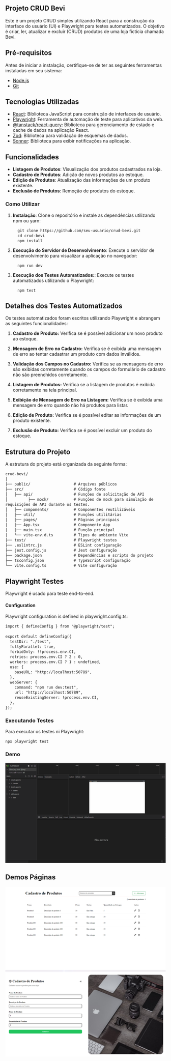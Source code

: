 ## Projeto CRUD Bevi

Este é um projeto CRUD simples utilizando React para a construção da interface do usuário (UI) e Playwright para testes automatizados. O objetivo é criar, ler, atualizar e excluir (CRUD) produtos de uma loja fictícia chamada Bevi.

## Pré-requisitos
Antes de iniciar a instalação, certifique-se de ter as seguintes ferramentas instaladas em seu sistema:

- <a target="_blank" href="https://nodejs.org/en">Node.js</a>
- <a target="_blank" href="https://www.git-scm.com/downloads">Git</a>

## Tecnologias Utilizadas

- <a target="_blank" href="https://react.dev">React</a>: Biblioteca JavaScript para construção de interfaces de usuário.
- <a target="_blank" href="https://playwright.dev">Playwright</a>: Ferramenta de automação de teste para aplicativos da web.
- <a target="_blank" href="https://tanstack.com">@tanstack/react-query</a>: Biblioteca para gerenciamento de estado e cache de dados na aplicação React.
- <a target="_blank" href="https://zod.dev">Zod</a>: Biblioteca para validação de esquemas de dados.
- <a target="_blank" href="https://sonner.emilkowal.ski">Sonner</a>: Biblioteca para exibir notificações na aplicação.

## Funcionalidades

- **Listagem de Produtos**: Visualização dos produtos cadastrados na loja.
- **Cadastro de Produtos**: Adição de novos produtos ao estoque.
- **Edição de Produtos**: Atualização das informações de um produto existente.
- **Exclusão de Produtos**: Remoção de produtos do estoque.

### Como Utilizar

1. **Instalação**: Clone o repositório e instale as dependências utilizando npm ou yarn:
    ```
      git clone https://github.com/seu-usuario/crud-bevi.git
      cd crud-bevi
      npm install
    ```

2. **Execução do Servidor de Desenvolvimento**: Execute o servidor de desenvolvimento para visualizar a aplicação no navegador:

    ```
      npm run dev
    ```

3. **Execução dos Testes Automatizados:**: Execute os testes automatizados utilizando o Playwright:

    ```
      npm test
    ```

## Detalhes dos Testes Automatizados
Os testes automatizados foram escritos utilizando Playwright e abrangem as seguintes funcionalidades:

1. **Cadastro de Produto:** Verifica se é possível adicionar um novo produto ao estoque.

2. **Mensagem de Erro no Cadastro:** Verifica se é exibida uma mensagem de erro ao tentar cadastrar um produto com dados inválidos.

3. **Validação dos Campos no Cadastro:** Verifica se as mensagens de erro são exibidas corretamente quando os campos do formulário de cadastro não são preenchidos corretamente.

4. **Listagem de Produtos:** Verifica se a listagem de produtos é exibida corretamente na tela principal.

5. **Exibição de Mensagem de Erro na Listagem:** Verifica se é exibida uma mensagem de erro quando não há produtos para listar.

6. **Edição de Produto:** Verifica se é possível editar as informações de um produto existente.

7. **Exclusão de Produto:** Verifica se é possível excluir um produto do estoque.

## Estrutura do Projeto
A estrutura do projeto está organizada da seguinte forma:
```
crud-bevi/
│
├── public/                   # Arquivos públicos
├── src/                      # Código fonte
│   ├── api/                  # Funções de solicitação de API
│         ├── mock/           # Funções de mock para simulação de requisições de API durante os testes.
│   ├── components/           # Componentes reutilizáveis
│   ├── util/                 # Funções utilitárias
│   ├── pages/                # Páginas principais
│   ├── App.tsx               # Componente App
│   ├── main.tsx              # Função principal
│   └── vite-env.d.ts         # Tipos de ambiente Vite
├── test/                     # Playwright testes
├── .eslintrc.js              # ESLint configuração
├── jest.config.js            # Jest configuração
├── package.json              # Dependências e scripts do projeto
├── tsconfig.json             # TypeScript configuração
└── vite.config.ts            # Vite configuração
```

## Playwright Testes
Playwright é usado para teste end-to-end.

#### Configuration
Playwright configuration is defined in playwright.config.ts:
```
import { defineConfig } from "@playwright/test";

export default defineConfig({
  testDir: "./test",
  fullyParallel: true,
  forbidOnly: !!process.env.CI,
  retries: process.env.CI ? 2 : 0,
  workers: process.env.CI ? 1 : undefined,
  use: {
    baseURL: "http://localhost:50789",
  },
  webServer: {
    command: "npm run dev:test",
    url: "http://localhost:50789",
    reuseExistingServer: !process.env.CI,
  },
});
```

### Executando Testes
Para executar os testes ni Playwright:

```
npx playwright test
```

### Demo
<img src="./github/Animação.gif" />

## Demos Páginas
<img src="./github/img-home.png" />
<img src="./github/img-register.png" />
